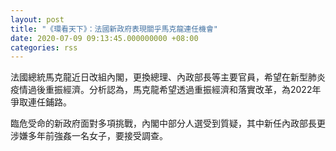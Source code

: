 ```yaml
---
layout: post
title: "《環看天下》：法國新政府表現關乎馬克龍連任機會"
date: 2020-07-09 09:13:45.000000000 +08:00
categories: rss
---
```


法國總統馬克龍近日改組內閣，更換總理、內政部長等主要官員，希望在新型肺炎疫情過後重振經濟。分析認為，馬克龍希望透過重振經濟和落實改革，為2022年爭取連任鋪路。

臨危受命的新政府面對多項挑戰，內閣中部分人選受到質疑，其中新任內政部長更涉嫌多年前強姦一名女子，要接受調查。
